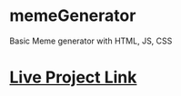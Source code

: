 # memeGenerator
Basic Meme generator with HTML, JS, CSS
# [Live Project Link](https://arshil121.github.io/memeGenerator/)
